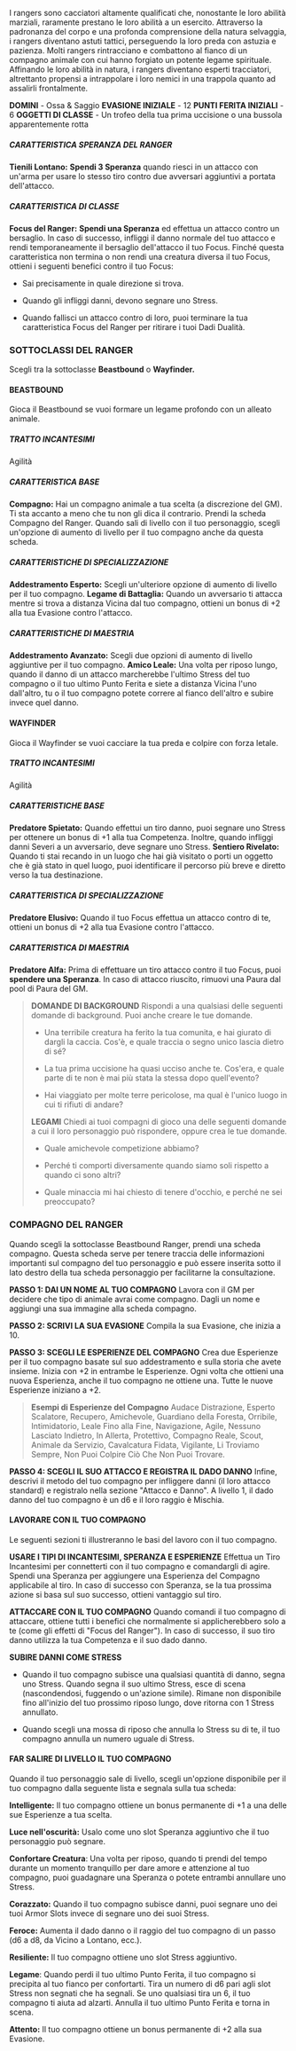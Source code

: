 I rangers sono cacciatori altamente qualificati che, nonostante le loro abilità marziali, raramente prestano le loro abilità a un esercito. Attraverso la padronanza del corpo e una profonda comprensione della natura selvaggia, i rangers diventano astuti tattici, perseguendo la loro preda con astuzia e pazienza. Molti rangers rintracciano e combattono al fianco di un compagno animale con cui hanno forgiato un potente legame spirituale. Affinando le loro abilità in natura, i rangers diventano esperti tracciatori, altrettanto propensi a intrappolare i loro nemici in una trappola quanto ad assalirli frontalmente.

**DOMINI** - Ossa & Saggio
**EVASIONE INIZIALE** - 12
**PUNTI FERITA INIZIALI** - 6
**OGGETTI DI CLASSE** - Un trofeo della tua prima uccisione o una bussola apparentemente rotta

##### CARATTERISTICA SPERANZA DEL RANGER
**Tienili Lontano:** **Spendi 3 Speranza** quando riesci in un attacco con un'arma per usare lo stesso tiro contro due avversari aggiuntivi a portata dell'attacco.

##### CARATTERISTICA DI CLASSE
**Focus del Ranger:** **Spendi una Speranza** ed effettua un attacco contro un bersaglio. In caso di successo, infliggi il danno normale del tuo attacco e rendi temporaneamente il bersaglio dell'attacco il tuo Focus. Finché questa caratteristica non termina o non rendi una creatura diversa il tuo Focus, ottieni i seguenti benefici contro il tuo Focus:

- Sai precisamente in quale direzione si trova.

- Quando gli infliggi danni, devono segnare uno Stress.

- Quando fallisci un attacco contro di loro, puoi terminare la tua caratteristica Focus del Ranger per ritirare i tuoi Dadi Dualità.

### SOTTOCLASSI DEL RANGER
Scegli tra la sottoclasse **Beastbound** o **Wayfinder.**

#### BEASTBOUND
Gioca il Beastbound se vuoi formare un legame profondo con un alleato animale.

##### TRATTO INCANTESIMI
Agilità

##### CARATTERISTICA BASE
**Compagno:** Hai un compagno animale a tua scelta (a discrezione del GM). Ti sta accanto a meno che tu non gli dica il contrario.
Prendi la scheda Compagno del Ranger. Quando sali di livello con il tuo personaggio, scegli un'opzione di aumento di livello per il tuo compagno anche da questa scheda.

##### CARATTERISTICHE DI SPECIALIZZAZIONE
**Addestramento Esperto:** Scegli un'ulteriore opzione di aumento di livello per il tuo compagno.
**Legame di Battaglia:** Quando un avversario ti attacca mentre si trova a distanza Vicina dal tuo compagno, ottieni un bonus di +2 alla tua Evasione contro l'attacco.

##### CARATTERISTICHE DI MAESTRIA
**Addestramento Avanzato:** Scegli due opzioni di aumento di livello aggiuntive per il tuo compagno.
**Amico Leale:** Una volta per riposo lungo, quando il danno di un attacco marcherebbe l'ultimo Stress del tuo compagno o il tuo ultimo Punto Ferita e siete a distanza Vicina l'uno dall'altro, tu o il tuo compagno potete correre al fianco dell'altro e subire invece quel danno.

#### WAYFINDER
Gioca il Wayfinder se vuoi cacciare la tua preda e colpire con forza letale.

##### TRATTO INCANTESIMI
Agilità

##### CARATTERISTICHE BASE
**Predatore Spietato:** Quando effettui un tiro danno, puoi segnare uno Stress per ottenere un bonus di +1 alla tua Competenza. Inoltre, quando infliggi danni Severi a un avversario, deve segnare uno Stress.
**Sentiero Rivelato:** Quando ti stai recando in un luogo che hai già visitato o porti un oggetto che è già stato in quel luogo, puoi identificare il percorso più breve e diretto verso la tua destinazione.

##### CARATTERISTICA DI SPECIALIZZAZIONE
**Predatore Elusivo:** Quando il tuo Focus effettua un attacco contro di te, ottieni un bonus di +2 alla tua Evasione contro l'attacco.

##### CARATTERISTICA DI MAESTRIA
**Predatore Alfa:** Prima di effettuare un tiro attacco contro il tuo Focus, puoi **spendere una Speranza**. In caso di attacco riuscito, rimuovi una Paura dal pool di Paura del GM.


> **DOMANDE DI BACKGROUND**
> Rispondi a una qualsiasi delle seguenti domande di background. Puoi anche creare le tue domande.
> 
> - Una terribile creatura ha ferito la tua comunita, e hai giurato di dargli la caccia. Cos'è, e quale traccia o segno unico lascia dietro di sé?
> 
> - La tua prima uccisione ha quasi ucciso anche te. Cos'era, e quale parte di te non è mai più stata la stessa dopo quell'evento?
> 
> - Hai viaggiato per molte terre pericolose, ma qual è l'unico luogo in cui ti rifiuti di andare?
> 
> **LEGAMI**
> Chiedi ai tuoi compagni di gioco una delle seguenti domande a cui il loro personaggio può rispondere, oppure crea le tue domande.
> 
> - Quale amichevole competizione abbiamo?
> 
> - Perché ti comporti diversamente quando siamo soli rispetto a quando ci sono altri?
> 
> - Quale minaccia mi hai chiesto di tenere d'occhio, e perché ne sei preoccupato?


### COMPAGNO DEL RANGER
Quando scegli la sottoclasse Beastbound Ranger, prendi una scheda compagno. Questa scheda serve per tenere traccia delle informazioni importanti sul compagno del tuo personaggio e può essere inserita sotto il lato destro della tua scheda personaggio per facilitarne la consultazione.

**PASSO 1: DAI UN NOME AL TUO COMPAGNO**
Lavora con il GM per decidere che tipo di animale avrai come compagno. Dagli un nome e aggiungi una sua immagine alla scheda compagno.

**PASSO 2: SCRIVI LA SUA EVASIONE**
Compila la sua Evasione, che inizia a 10.

**PASSO 3: SCEGLI LE ESPERIENZE DEL COMPAGNO**
Crea due Esperienze per il tuo compagno basate sul suo addestramento e sulla storia che avete insieme. Inizia con +2 in entrambe le Esperienze. Ogni volta che ottieni una nuova Esperienza, anche il tuo compagno ne ottiene una. Tutte le nuove Esperienze iniziano a +2.

> **Esempi di  Esperienze del Compagno**
> Audace Distrazione, Esperto Scalatore, Recupero, Amichevole, Guardiano della Foresta, Orribile, Intimidatorio, Leale Fino alla Fine, Navigazione, Agile, Nessuno Lasciato Indietro, In Allerta, Protettivo, Compagno Reale, Scout, Animale da Servizio, Cavalcatura Fidata, Vigilante, Li Troviamo Sempre, Non Puoi Colpire Ciò Che Non Puoi Trovare.

**PASSO 4: SCEGLI IL SUO ATTACCO E REGISTRA IL DADO DANNO**
Infine, descrivi il metodo del tuo compagno per infliggere danni (il loro attacco standard) e registralo nella sezione "Attacco e Danno". A livello 1, il dado danno del tuo compagno è un d6 e il loro raggio è Mischia.

#### LAVORARE CON IL TUO COMPAGNO

Le seguenti sezioni ti illustreranno le basi del lavoro con il tuo compagno.

**USARE I TIPI DI INCANTESIMI, SPERANZA E ESPERIENZE**
Effettua un Tiro Incantesimi per connetterti con il tuo compagno e comandargli di agire. Spendi una Speranza per aggiungere una Esperienza del  Compagno applicabile al tiro. In caso di successo con Speranza, se la tua prossima azione si basa sul suo successo, ottieni vantaggio sul tiro.

**ATTACCARE CON IL TUO COMPAGNO**
Quando comandi il tuo compagno di attaccare, ottiene tutti i benefici che normalmente si applicherebbero solo a te (come gli effetti di "Focus del Ranger"). In caso di successo, il suo tiro danno utilizza la tua Competenza e il suo dado danno.

**SUBIRE DANNI COME STRESS**
- Quando il tuo compagno subisce una qualsiasi quantità di danno, segna uno Stress. Quando segna il suo ultimo Stress, esce di scena (nascondendosi, fuggendo o un'azione simile). Rimane non disponibile fino all'inizio del tuo prossimo riposo lungo, dove ritorna con 1 Stress annullato.

- Quando scegli una mossa di riposo che annulla lo Stress su di te, il tuo compagno annulla un numero uguale di Stress.

#### FAR SALIRE DI LIVELLO IL TUO COMPAGNO

Quando il tuo personaggio sale di livello, scegli un'opzione disponibile per il tuo compagno dalla seguente lista e segnala sulla tua scheda:

**Intelligente:** Il tuo compagno ottiene un bonus permanente di +1 a una delle sue Esperienze a tua scelta.

**Luce nell'oscurità:** Usalo come uno slot Speranza aggiuntivo che il tuo personaggio può segnare.

**Confortare Creatura**: Una volta per riposo, quando ti prendi del tempo durante un momento tranquillo per dare amore e attenzione al tuo compagno, puoi guadagnare una Speranza o potete entrambi annullare uno Stress.

**Corazzato:** Quando il tuo compagno subisce danni, puoi segnare uno dei tuoi Armor Slots invece di segnare uno dei suoi Stress.

**Feroce:** Aumenta il dado danno o il raggio del tuo compagno di un passo (d6 a d8, da Vicino a Lontano, ecc.).

**Resiliente:** Il tuo compagno ottiene uno slot Stress aggiuntivo.

**Legame**: Quando perdi il tuo ultimo Punto Ferita, il tuo compagno si precipita al tuo fianco per confortarti. Tira un numero di d6 pari agli slot Stress non segnati che ha segnali. Se uno qualsiasi tira un 6, il tuo compagno ti aiuta ad alzarti. Annulla il tuo ultimo Punto Ferita e torna in scena.

**Attento:** Il tuo compagno ottiene un bonus permanente di +2 alla sua Evasione.